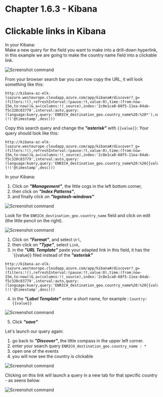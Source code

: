 #   Chapter 1.6.3 - Kibana
Clickable links in Kibana
====

In your Kibana:  
Make a new query for the field you want to make into a drill-down hyperlink, in this example we are going to make the country name field into a clickable link.  

![Screenshot command](./assets/01-kibana-query.jpg)

From your browser search bar you can now copy the URL, it will look something like this:


```code
http://kibana-az-elk-lsazure.westeurope.cloudapp.azure.com/app/kibana#/discover?_g=(filters:!(),refreshInterval:(pause:!t,value:0),time:(from:now-15m,to:now))&_a=(columns:!(_source),index:'2c0e1ca0-68f5-11ea-84ab-f5c320c83779',interval:auto,query:(language:kuery,query:'ENRICH_destination_geo.country_name%20:%20*'),sort:!(!('@timestamp',desc)))
```
Copy this search query and change the ***"asterisk"*** with `{{value}}`: Your query should look like this:

```code
http://kibana-az-elk-lsazure.westeurope.cloudapp.azure.com/app/kibana#/discover?_g=(filters:!(),refreshInterval:(pause:!t,value:0),time:(from:now-15m,to:now))&_a=(columns:!(_source),index:'2c0e1ca0-68f5-11ea-84ab-f5c320c83779',interval:auto,query:(language:kuery,query:'ENRICH_destination_geo.country_name%20:%20{{value}}'),sort:!(!('@timestamp',desc)))  
```

In your Kibana:

1. Click on ***"Management"***, the little cogs in the left bottom corner,
2. then click on ***"Index Patterns"***,
3. and finally click on ***"logstash-windows"***

![Screenshot command](./assets/01-kibanaindex.jpg)



Look for the `ENRICH_destination_geo.country_name` field and click on edit (the little pencil on the right).

![Screenshot command](./assets/01-kibana-url01.jpg)

1. Click on ***"Format"***, and select `Url`,
2. then click on ***"Type"***, select `Link`,
3. in the ***"URL Template"*** paste your adapted link in this field, it has the `{{value}} filed instead of the ***"asterisk"***

```code
http://kibana-az-elk-lsazure.westeurope.cloudapp.azure.com/app/kibana#/discover?_g=(filters:!(),refreshInterval:(pause:!t,value:0),time:(from:now-15m,to:now))&_a=(columns:!(_source),index:'2c0e1ca0-68f5-11ea-84ab-f5c320c83779',interval:auto,query:(language:kuery,query:'ENRICH_destination_geo.country_name%20:%20{{value}}'),sort:!(!('@timestamp',desc)))  
```
4. in the ***"Label Template"*** enter a short name, for example : `Country: {{value}}`

![Screenshot command](./assets/01-kibana-url02.jpg)

5. Click ***"save"***  
   
Let's launch our query again:  

1. go back to ***"Discover"***, the little compass in the upper left corner.
2. enter your search query `ENRICH_destination_geo.country_name : *`
3. open one of the events
4. you will now see the country is clickable

![Screenshot command](./assets/01-kibana-clickable.jpg)

Clicking on this link will launch a query in a new tab for that specific country - as seens below.

![Screenshot command](./assets/01-kibana-result.jpg)